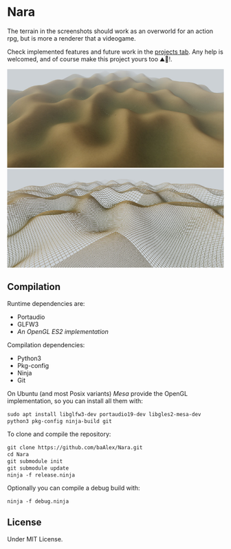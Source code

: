 Nara
====

The terrain in the screenshots should work as an overworld for an action rpg, but is more a renderer that a videogame.

Check implemented features and future work in the [projects tab](https://github.com/baAlex/Nara/projects/4). Any help is welcomed, and of course make this project yours too ⛰️📐️!.

![screenshot](./documentation/screenshot-terrain.jpg)
![screenshot](./documentation/screenshot-wire.jpg)


Compilation
-----------
Runtime dependencies are:
 - Portaudio
 - GLFW3
 - *An OpenGL ES2 implementation*

Compilation dependencies:
 - Python3
 - Pkg-config
 - Ninja
 - Git

On Ubuntu (and most Posix variants) *Mesa* provide the OpenGL implementation, so you can install all them with:
```
sudo apt install libglfw3-dev portaudio19-dev libgles2-mesa-dev python3 pkg-config ninja-build git
```

To clone and compile the repository:
```
git clone https://github.com/baAlex/Nara.git
cd Nara
git submodule init
git submodule update
ninja -f release.ninja
```

Optionally you can compile a debug build with:
```
ninja -f debug.ninja
```


License
-------
Under MIT License.
